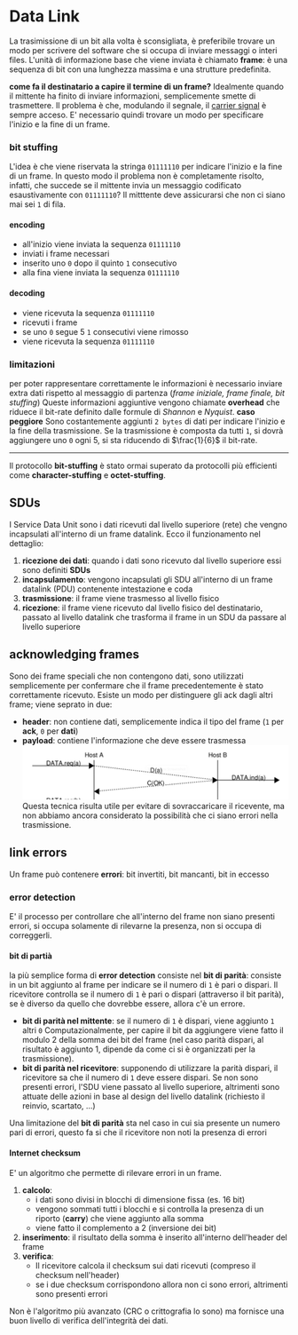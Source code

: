 # Data Link

La trasimissione di un bit alla volta è sconsigliata, è preferibile trovare un modo per scrivere del software che si occupa di inviare messaggi o interi files.
L'unità di informazione base che viene inviata è chiamato **frame**: è una sequenza di bit con una lunghezza massima e una strutture predefinita.

**come fa il destinatario a capire il termine di un frame?**
Idealmente quando il mittente ha finito di inviare informazioni, semplicemente smette di trasmettere.
Il problema è che, modulando il segnale, il [carrier signal](./02-livello_fisico.md) è sempre acceso.
E' necessario quindi trovare un modo per specificare l'inizio e la fine di un frame.

### bit stuffing
L'idea è che viene riservata la stringa `01111110` per indicare l'inizio e la fine di un frame.
In questo modo il problema non è completamente risolto, infatti, che succede se il mittente invia un messaggio codificato esaustivamente con `01111110`?
Il mitttente deve assicurarsi che non ci siano mai sei `1` di fila.
#### encoding
- all'inizio viene inviata la sequenza `01111110`
- inviati i frame necessari
- inserito uno `0` dopo il quinto `1` consecutivo
- alla fina viene inviata la sequenza `01111110`
#### decoding
- viene ricevuta la sequenza `01111110`
- ricevuti i frame
- se uno `0` segue 5 `1` consecutivi viene rimosso
- viene ricevuta la sequenza `01111110`

### limitazioni
per poter rappresentare correttamente le informazioni è necessario inviare extra dati rispetto al messaggio di partenza (*frame iniziale, frame finale, bit stuffing*)
Queste informazioni aggiuntive vengono chiamate **overhead** che riduece il bit-rate definito dalle formule di *Shannon* e *Nyquist*.
**caso peggiore**
Sono costantemente aggiunti `2 bytes` di dati per indicare l'inizio e la fine della trasmissione.
Se la trasmissione è composta da tutti `1`, si dovrà aggiungere uno `0` ogni 5, si sta riducendo di $\frac{1}{6}$ il bit-rate.

---
Il protocollo **bit-stuffing** è stato ormai superato da protocolli più efficienti come **character-stuffing** e **octet-stuffing**.

## SDUs
I Service Data Unit sono i dati ricevuti dal livello superiore (rete) che vengno incapsulati all'interno di un frame datalink.
Ecco il funzionamento nel dettaglio:
1. **ricezione dei dati**: quando i dati sono ricevuto dal livello superiore essi sono definiti **SDUs**
2. **incapsulamento**: vengono incapsulati gli SDU all'interno di un frame datalink (PDU) contenente intestazione e coda
3. **trasmissione**: il frame viene trasmesso al livello fisico
4. **ricezione**: il frame viene ricevuto dal livello fisico del destinatario, passato al livello datalink che trasforma il frame in un SDU da passare al livello superiore

## acknowledging frames
Sono dei frame speciali che non contengono dati, sono utilizzati semplicemente per confermare che il frame precedentemente è stato correttamente ricevuto.
Esiste un modo per distinguere gli ack dagli altri frame; viene seprato in due:
- **header**: non contiene dati, semplicemente indica il tipo del frame (`1` per **ack**, `0` per **dati**)
- **payload**: contiene l'informazione che deve essere trasmessa
![ack](./assets/03/ack.png)
Questa tecnica risulta utile per evitare di sovraccaricare il ricevente, ma non abbiamo ancora considerato la possibilità che ci siano errori nella trasmissione.

## link errors
Un frame può contenere **errori**: bit invertiti, bit mancanti, bit in eccesso

### error detection
E' il processo per controllare che all'interno del frame non siano presenti errori, si occupa solamente di rilevarne la presenza, non si occupa di correggerli.
#### bit di partià
la più semplice forma di **error detection** consiste nel **bit di parità**: consiste in un bit aggiunto al frame per indicare se il numero di `1` è pari o dispari. Il ricevitore controlla se il numero di `1` è pari o dispari (attraverso il bit parità), se è diverso da quello che dovrebbe essere, allora c'è un errore.

- **bit di parità nel mittente**: se il numero di `1` è dispari, viene aggiunto `1` altri `0` Computazionalmente, per capire il bit da aggiungere viene fatto il modulo 2 della somma dei bit del frame (nel caso parità dispari, al risultato è aggiunto 1, dipende da come ci si è organizzati per la trasmissione).
- **bit di parità nel ricevitore**: supponendo di utilizzare la parità dispari, il ricevitore sa che il numero di `1` deve essere dispari. Se non sono presenti errori, l'SDU viene passato al livello superiore, altrimenti sono attuate delle azioni in base al design del livello datalink (richiesto il reinvio, scartato, ...)

Una limitazione del **bit di parità** sta nel caso in cui sia presente un numero pari di errori, questo fa si che il ricevitore non noti la presenza di errori

#### Internet checksum
E' un algoritmo che permette di rilevare errori in un frame.
1. **calcolo**: 
    - i dati sono divisi in blocchi di dimensione fissa (es. 16 bit)
    - vengono sommati tutti i blocchi e si controlla la presenza di un riporto (**carry**) che viene aggiunto alla somma
    - viene fatto il complemento a 2 (inversione dei bit)
2. **inserimento**: il risultato della somma è inserito all'interno dell'header del frame
3. **verifica**: 
    - Il ricevitore calcola il checksum sui dati ricevuti (compreso il checksum nell'header)
    - se i due checksum corrispondono allora non ci sono errori, altrimenti sono presenti errori

Non è l'algoritmo più avanzato (CRC o crittografia lo sono) ma fornisce una buon livello di verifica dell'integrità dei dati.

